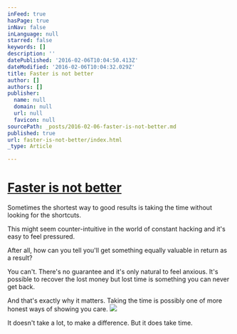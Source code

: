 ```yaml
---
inFeed: true
hasPage: true
inNav: false
inLanguage: null
starred: false
keywords: []
description: ''
datePublished: '2016-02-06T10:04:50.413Z'
dateModified: '2016-02-06T10:04:32.029Z'
title: Faster is not better
author: []
authors: []
publisher:
  name: null
  domain: null
  url: null
  favicon: null
sourcePath: _posts/2016-02-06-faster-is-not-better.md
published: true
url: faster-is-not-better/index.html
_type: Article

---
```

# [Faster is not better][0]

Sometimes the shortest way to good results is taking the time without looking for the shortcuts.

This might seem counter-intuitive in the world of constant hacking and it's easy to feel pressured.

After all, how can you tell you'll get something equally valuable in return as a result?

You can't. There's no guarantee and it's only natural to feel anxious. It's possible to recover the lost money but lost time is something you can never get back.

And that's exactly why it matters. Taking the time is possibly one of more honest ways of showing you care.
![](https://the-grid-user-content.s3-us-west-2.amazonaws.com/f5913d9d-e5d4-4486-aa93-4f782cdb8213.png)

It doesn't take a lot, to make a difference. But it does take time.

[0]: http://www.karmens.net/blog/2016/1/20/making-the-difference